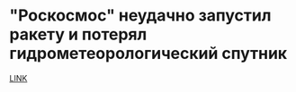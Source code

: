 # "Роскосмос" неудачно запустил ракету и потерял гидрометеорологический спутник



[LINK](https://varlamov.ru/2674677.html)